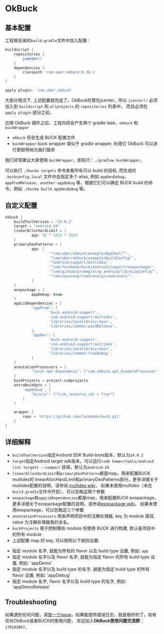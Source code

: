# OkBuck

## 基本配置
工程根目录的`build.gradle`文件中加入配置：

```gradle
buildscript {
    repositories {
        jcenter()
    }
    dependencies {
        classpath 'com.uber:okbuck:0.30.1'
    }
}

apply plugin: 'com.uber.okbuck'
```

大部分情况下, 上述配置就完成了。OkBuck托管在jcenter，所以 `jcenter()`
必须加入到 `buildscript` 和 `allprojects` 的 `repositories` 列表中，
而且必须在 `apply plugin` 部分之前。

应用 OkBuck 插件之后，工程内将会产生两个 gradle task，`okbuck` 和 `buckWrapper`

+  `okbuck` 将会生成 BUCK 配置文件
+  `buckWrapper` buck wrapper 类似于 gradle wrapper, 利用它 OkBuck 可以进行更聪明地为我们服务

我们非常建议大家使用 `buckWrapper`，即执行：`./gradlew buckWrapper`。

可以执行 `./buckw targets` 命令查看所有可以 build 的目标, 而生成的 `.buckconfig.local`
文件中会指定多个 alias, 例如 `appDevDebug`，`appProdRelease`，`another-appDebug`
等，根据它们可以确定 BUCK build 的命令，例如 `./buckw build appDevDebug` 等。

## 自定义配置
```gradle
okbuck {
    buildToolVersion = "24.0.2"
    target = "android-24"
    linearAllocHardLimit = [
            app: 16 * 1024 * 1024
    ]
    primaryDexPatterns = [
            app: [
                    '^com/uber/okbuck/example/AppShell^',
                    '^com/uber/okbuck/example/BuildConfig^',
                    '^android/support/multidex/',
                    '^com/facebook/buck/android/support/exopackage/',
                    '^com/github/promeg/xlog_android/lib/XLogConfig^',
                    '^com/squareup/leakcanary/LeakCanary^',
            ]
    ]
    exopackage = [
            appDebug: true
    ]
    appLibDependencies = [
            'appProd': [
                    'buck-android-support',
                    'com.android.support:multidex',
                    'libraries/javalibrary:main',
                    'libraries/common:paidRelease',
            ],
            'appDev': [
                    'buck-android-support',
                    'com.android.support:multidex',
                    'libraries/javalibrary:main',
                    'libraries/common:freeDebug',
            ]
    ]
    annotationProcessors = [
            "local-apt-dependency": ['com.okbuck.apt.ExampleProcessor']
    ]
    buckProjects = project.subprojects
    extraBuckOpts = [
        'appDebug', [
            "binary": ["trim_resource_ids = True"]
        ]
    ]

    wrapper {
        repo = 'https://github.com/facebook/buck.git'
    }
}
```

## 详细解释
+  `buildToolVersion`指定Android SDK Build-tools版本，默认为`24.0.2`
+  `target`指定Android target sdk版本，可以运行`<sdk home>/tools/android list targets --compact`
获得，默认为`android-24`
+  `linearAllocHardLimit`和`primaryDexPatterns`都是map，用来配置BUCK multidex的
linearAllocHardLimit和primaryDexPatterns部分，更多详细关于multidex配置的说明，请参阅
[multidex wiki](https://github.com/uber/okbuck/wiki/Multidex-Configuration-Guide)，
如果未使用multidex（未在`build.gradle`文件中开启），可以忽略这两个参数
+  `exopackage`和`appLibDependencies`都是map，用来配置BUCK exopackage，
更多详细关于exopackage配置的说明，请参阅[exopackage wiki](https://github.com/uber/okbuck/wiki/Exopackage-Configuration-Guide)，
如果未使用exopackage，可以忽略这三个参数
+ `annotationProcessors` 用来声明项目中的注解处理器, key 为 module 路径, value 为注解处理器类的全名。
+  `buckProjects` 用于控制哪些 module 将使用 BUCK 进行构建, 默认是项目中的所有 module
+ 上述配置 map 的 key, 可以按照以下规则设置:
 - 指定 module 名字, 就能为所有的 flavor 以及 build type 设置, 例如: `app`
 - 指定 module 名字以及 flavor 名字, 就能为指定 flavor 的所有 build type 设置, 例如: 'appDemo'
 - 指定 module 名字以及 build type 的名字, 就能为指定 build type 的所有 flavor 设置, 例如: 'appDebug'
 - 指定 module 名字, flavor 名字以及 build type 的名字, 例如: 'appDemoRelease'

## Troubleshooting
如果遇到任何问题，请[提一个issue](https://github.com/uber/okbuck/issues/new)，如果能提供错误日志，就是极好的了。如有任何OkBuck或者BUCK的使用问题，
欢迎加入**OkBuck使用问题交流群**：`170102067`。
